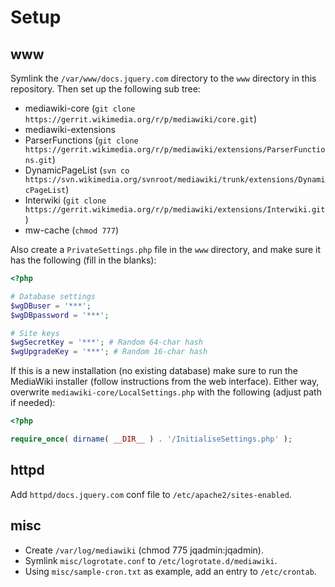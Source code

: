 # Setup

## www

Symlink the `/var/www/docs.jquery.com` directory to the `www` directory in this repository. Then set up the following sub tree:

* mediawiki-core (`git clone https://gerrit.wikimedia.org/r/p/mediawiki/core.git`)
* mediawiki-extensions
 * ParserFunctions (`git clone https://gerrit.wikimedia.org/r/p/mediawiki/extensions/ParserFunctions.git`)
 * DynamicPageList (`svn co https://svn.wikimedia.org/svnroot/mediawiki/trunk/extensions/DynamicPageList`)
 * Interwiki (`git clone https://gerrit.wikimedia.org/r/p/mediawiki/extensions/Interwiki.git`)
* mw-cache (`chmod 777`)

Also create a `PrivateSettings.php` file in the `www` directory, and make sure it has the following (fill in the blanks):

```php
<?php

# Database settings
$wgDBuser = '***';
$wgDBpassword = '***';

# Site keys
$wgSecretKey = '***'; # Random 64-char hash
$wgUpgradeKey = '***'; # Random 16-char hash

```

If this is a new installation (no existing database) make sure to run the MediaWiki installer (follow instructions from the web interface). Either way, overwrite  `mediawiki-core/LocalSettings.php` with the following (adjust path if needed):

```php
<?php

require_once( dirname( __DIR__ ) . '/InitialiseSettings.php' );
```

## httpd
Add `httpd/docs.jquery.com` conf file to `/etc/apache2/sites-enabled`.

## misc

* Create `/var/log/mediawiki` (chmod 775 jqadmin:jqadmin).
* Symlink `misc/logrotate.conf` to `/etc/logrotate.d/mediawiki`.
* Using `misc/sample-cron.txt` as example, add an entry to `/etc/crontab`.
